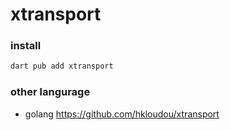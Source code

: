 # xtransport
   
### install
``` sh
dart pub add xtransport
```
### other langurage
- golang https://github.com/hkloudou/xtransport